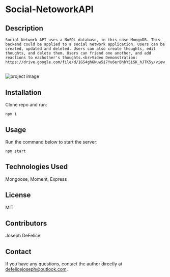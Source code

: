 # Social-NetoworkAPI

  ## Description
    Social Network API uses a NoSQL database, in this case MongoDB. This backend could be applied to a social network application. Users can be created, updated and deleted. Users can also create thoughts, edit thoughts, and delete them. Users can friend one another, and add reactions to eachother's thoughts.<br>Video Demonstration: https://drive.google.com/file/d/1GS4ghGNuw5i7Yu6erBhbY5iSK_hJTK5y/view

  ##
  ![project image](./assets/node.png)
  
  ## Installation
  Clone repo and run:
  ```
  npm i
  ```

  ## Usage
  Run the command below to start the server:
  ```
  npm start
  ```

  ## Technologies Used
  Mongoose, Moment, Express

  ## License
  MIT

  ## Contributors
  Joseph DeFelice

  ## Contact
  If you have any questions, contact the author directly at defelicejoseph@outlook.com.







